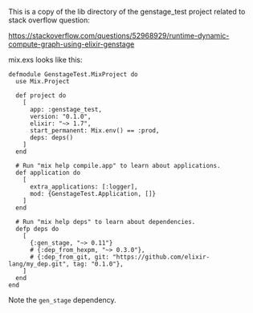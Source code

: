 This is a copy of the lib directory of the genstage_test project related to stack overflow question:

https://stackoverflow.com/questions/52968929/runtime-dynamic-compute-graph-using-elixir-genstage

mix.exs looks like this:
```
defmodule GenstageTest.MixProject do
  use Mix.Project

  def project do
    [
      app: :genstage_test,
      version: "0.1.0",
      elixir: "~> 1.7",
      start_permanent: Mix.env() == :prod,
      deps: deps()
    ]
  end

  # Run "mix help compile.app" to learn about applications.
  def application do
    [
      extra_applications: [:logger],
      mod: {GenstageTest.Application, []}
    ]
  end

  # Run "mix help deps" to learn about dependencies.
  defp deps do
    [
      {:gen_stage, "~> 0.11"}
      # {:dep_from_hexpm, "~> 0.3.0"},
      # {:dep_from_git, git: "https://github.com/elixir-lang/my_dep.git", tag: "0.1.0"},
    ]
  end
end
```

Note the `gen_stage` dependency. 
